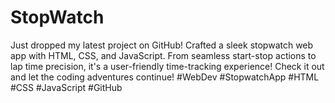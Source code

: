 # StopWatch
Just dropped my latest project on GitHub! Crafted a sleek stopwatch web app with HTML, CSS, and JavaScript. From seamless start-stop actions to lap time precision, it's a user-friendly time-tracking experience! Check it out and let the coding adventures continue! #WebDev #StopwatchApp #HTML #CSS #JavaScript #GitHub
